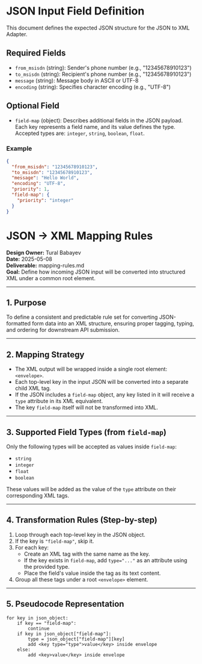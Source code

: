 # JSON Input Field Definition

This document defines the expected JSON structure for the JSON to XML Adapter.

## Required Fields

- `from_msisdn` (string): Sender's phone number (e.g., "12345678910123")
- `to_msisdn` (string): Recipient's phone number (e.g., "12345678910123")
- `message` (string): Message body in ASCII or UTF-8
- `encoding` (string): Specifies character encoding (e.g., "UTF-8")

## Optional Field

- `field-map` (object): Describes additional fields in the JSON payload. Each key represents a field name, and its value defines the type. Accepted types are: `integer`, `string`, `boolean`, `float`.

### Example

```json
{
  "from_msisdn": "12345678910123",
  "to_msisdn": "12345678910123",
  "message": "Hello World",
  "encoding": "UTF-8",
  "priority": 1,
  "field-map": {
    "priority": "integer"
  }
}
```

# JSON → XML Mapping Rules

**Design Owner:** Tural Babayev  
**Date:** 2025-05-08  
**Deliverable:** mapping-rules.md  
**Goal:** Define how incoming JSON input will be converted into structured XML under a common root element.

---

## 1. Purpose

To define a consistent and predictable rule set for converting JSON-formatted form data into an XML structure, ensuring proper tagging, typing, and ordering for downstream API submission.

---

## 2. Mapping Strategy

- The XML output will be wrapped inside a single root element: `<envelope>`.
- Each top-level key in the input JSON will be converted into a separate child XML tag.
- If the JSON includes a `field-map` object, any key listed in it will receive a `type` attribute in its XML equivalent.
- The key `field-map` itself will not be transformed into XML.

---

## 3. Supported Field Types (from `field-map`)

Only the following types will be accepted as values inside `field-map`:
- `string`
- `integer`
- `float`
- `boolean`

These values will be added as the value of the `type` attribute on their corresponding XML tags.

---

## 4. Transformation Rules (Step-by-step)

1. Loop through each top-level key in the JSON object.
2. If the key is `"field-map"`, skip it.
3. For each key:
   - Create an XML tag with the same name as the key.
   - If the key exists in `field-map`, add `type="..."` as an attribute using the provided type.
   - Place the field's value inside the tag as its text content.
4. Group all these tags under a root `<envelope>` element.

---

## 5. Pseudocode Representation

```pseudo
for key in json_object:
    if key == "field-map":
        continue
    if key in json_object["field-map"]:
        type = json_object["field-map"][key]
        add <key type="type">value</key> inside envelope
    else:
        add <key>value</key> inside envelope

```

